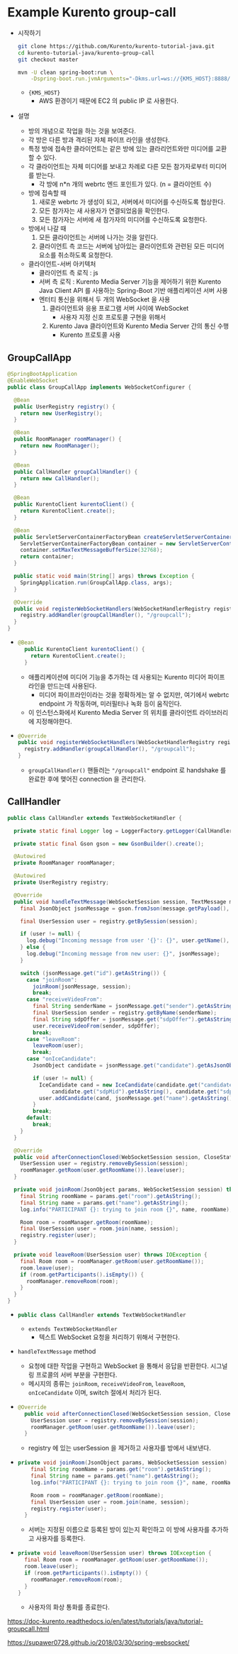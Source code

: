 # Example Kurento group-call



- 시작하기

  ```bash
  git clone https://github.com/Kurento/kurento-tutorial-java.git
  cd kurento-tutorial-java/kurento-group-call
  git checkout master
  
  mvn -U clean spring-boot:run \
      -Dspring-boot.run.jvmArguments="-Dkms.url=ws://{KMS_HOST}:8888/kurento"
  ```

  - `{KMS_HOST}`
    - AWS 환경이기 때문에 EC2 의 public IP 로 사용한다.

- 설명
  - 방의 개념으로 작업을 하는 것을 보여준다.
  - 각 방은 다른 방과 격리된 자체 파이프 라인을 생성한다.
  - 특정 방에 접속한 클라이언트는 같은 방에 있는 클라리언트와만 미디어를 교환할 수 있다.
  - 각 클라이언트는 자체 미디어를 보내고 차례로 다른 모든 참가자로부터 미디어를 받는다.
    - 각 방에 n*n 개의 webrtc 엔드 포인트가 있다. (n = 클라이언트 수)
  - 방에 접속할 때
    1. 새로운 webrtc 가 생성이 되고, 서버에서 미디어를 수신하도록 협상한다.
    2. 모든 참가자는 새 사용자가 연결되었음을 확인한다.
    3. 모든 참가자는 서버에 새 참가자의 미디어를 수신하도록 요청한다.
  - 방에서 나갈 때
    1. 모든 클라이언트는 서버에 나가는 것을 알린다.
    2. 클라이언트 측 코드는 서버에 남아있는 클라이언트와 관련된 모든 미디어 요소를 취소하도록 요청한다.
  - 클라이언트-서버 아키텍처
    - 클라이언트 측 로직 : js
    - 서버 측 로직 : Kurento Media Server 기능을 제어하기 위한 Kurento Java Client API 를 사용하는 Spring-Boot 기반 애플리케이션 서버 사용
    - 엔터티 통신을 위해서 두 개의 WebSocket 을 사용
      1. 클라이언트와 응용 프로그램 서버 사이에 WebSocket
         - 사용자 지정 신호 프로토콜 구현을 위해서
      2. Kurento Java 클라이언트와 Kurento Media Server 간의 통신 수행
         - Kurento 프로토콜 사용



## GroupCallApp



```java
@SpringBootApplication
@EnableWebSocket
public class GroupCallApp implements WebSocketConfigurer {

  @Bean
  public UserRegistry registry() {
    return new UserRegistry();
  }

  @Bean
  public RoomManager roomManager() {
    return new RoomManager();
  }

  @Bean
  public CallHandler groupCallHandler() {
    return new CallHandler();
  }

  @Bean
  public KurentoClient kurentoClient() {
    return KurentoClient.create();
  }

  @Bean
  public ServletServerContainerFactoryBean createServletServerContainerFactoryBean() {
    ServletServerContainerFactoryBean container = new ServletServerContainerFactoryBean();
    container.setMaxTextMessageBufferSize(32768);
    return container;
  }

  public static void main(String[] args) throws Exception {
    SpringApplication.run(GroupCallApp.class, args);
  }

  @Override
  public void registerWebSocketHandlers(WebSocketHandlerRegistry registry) {
    registry.addHandler(groupCallHandler(), "/groupcall");
  }
}

```

- ```java
  @Bean
    public KurentoClient kurentoClient() {
      return KurentoClient.create();
    }
  ```

  - 애플리케이션에 미디어 기능을 추가하는 데 사용되는 Kurento 미디어 파이프라인을 만드는데 사용된다.
    - 미디어 파이프라인이라는 것을 정확하게는 알 수 없지만, 여기에서 webrtc endpoint 가 작동하며, 미러필터나 녹화 등이 움직인다.
  - 이 인스턴스화에서 Kurento Media Server 의 위치를 클라이언트 라이브러리에 지정해야한다.

- ```java
  @Override
  public void registerWebSocketHandlers(WebSocketHandlerRegistry registry) {
    registry.addHandler(groupCallHandler(), "/groupcall");
  }
  ```

  - `groupCallHandler()` 핸들러는 `"/groupcall"` endpoint 로 handshake 를 완료한 후에 맺어진 connection 을 관리한다.



## CallHandler

```java
public class CallHandler extends TextWebSocketHandler {

  private static final Logger log = LoggerFactory.getLogger(CallHandler.class);

  private static final Gson gson = new GsonBuilder().create();

  @Autowired
  private RoomManager roomManager;

  @Autowired
  private UserRegistry registry;

  @Override
  public void handleTextMessage(WebSocketSession session, TextMessage message) throws Exception {
    final JsonObject jsonMessage = gson.fromJson(message.getPayload(), JsonObject.class);

    final UserSession user = registry.getBySession(session);

    if (user != null) {
      log.debug("Incoming message from user '{}': {}", user.getName(), jsonMessage);
    } else {
      log.debug("Incoming message from new user: {}", jsonMessage);
    }

    switch (jsonMessage.get("id").getAsString()) {
      case "joinRoom":
        joinRoom(jsonMessage, session);
        break;
      case "receiveVideoFrom":
        final String senderName = jsonMessage.get("sender").getAsString();
        final UserSession sender = registry.getByName(senderName);
        final String sdpOffer = jsonMessage.get("sdpOffer").getAsString();
        user.receiveVideoFrom(sender, sdpOffer);
        break;
      case "leaveRoom":
        leaveRoom(user);
        break;
      case "onIceCandidate":
        JsonObject candidate = jsonMessage.get("candidate").getAsJsonObject();

        if (user != null) {
          IceCandidate cand = new IceCandidate(candidate.get("candidate").getAsString(),
              candidate.get("sdpMid").getAsString(), candidate.get("sdpMLineIndex").getAsInt());
          user.addCandidate(cand, jsonMessage.get("name").getAsString());
        }
        break;
      default:
        break;
    }
  }

  @Override
  public void afterConnectionClosed(WebSocketSession session, CloseStatus status) throws Exception {
    UserSession user = registry.removeBySession(session);
    roomManager.getRoom(user.getRoomName()).leave(user);
  }

  private void joinRoom(JsonObject params, WebSocketSession session) throws IOException {
    final String roomName = params.get("room").getAsString();
    final String name = params.get("name").getAsString();
    log.info("PARTICIPANT {}: trying to join room {}", name, roomName);

    Room room = roomManager.getRoom(roomName);
    final UserSession user = room.join(name, session);
    registry.register(user);
  }

  private void leaveRoom(UserSession user) throws IOException {
    final Room room = roomManager.getRoom(user.getRoomName());
    room.leave(user);
    if (room.getParticipants().isEmpty()) {
      roomManager.removeRoom(room);
    }
  }
}

```

- ```java
  public class CallHandler extends TextWebSocketHandler
  ```

  - `extends TextWebSocketHandler`
    - 텍스트 WebSocket 요청을 처리하기 위해서 구현한다.

- `handleTextMessage` method

  - 요청에 대한 작업을 구현하고 WebSocket 을 통해서 응답을 반환한다.
    시그널링 프로콜의 서버 부분을 구현한다.
  - 메시지의 종류는 `joinRoom`, `receiveVideoFrom`, `leaveRoom`, `onIceCandidate` 이며, switch 절에서 처리가 된다.

- ```java
  @Override
    public void afterConnectionClosed(WebSocketSession session, CloseStatus status) throws Exception {
      UserSession user = registry.removeBySession(session);
      roomManager.getRoom(user.getRoomName()).leave(user);
    }
  ```

  - registry 에 있는 userSession 을 제거하고 사용자를 방에서 내보낸다.

- ```java
  private void joinRoom(JsonObject params, WebSocketSession session) throws IOException {
      final String roomName = params.get("room").getAsString();
      final String name = params.get("name").getAsString();
      log.info("PARTICIPANT {}: trying to join room {}", name, roomName);
  
      Room room = roomManager.getRoom(roomName);
      final UserSession user = room.join(name, session);
      registry.register(user);
    }
  ```

  - 서버는 지정된 이름으로 등록된 방이 있는지 확인하고 이 방에 사용자를 추가하고 사용자를 등록한다.

- ```java
  private void leaveRoom(UserSession user) throws IOException {
    final Room room = roomManager.getRoom(user.getRoomName());
    room.leave(user);
    if (room.getParticipants().isEmpty()) {
      roomManager.removeRoom(room);
    }
  }
  ```

  - 사용자의 화상 통화를 종료한다.





https://doc-kurento.readthedocs.io/en/latest/tutorials/java/tutorial-groupcall.html

https://supawer0728.github.io/2018/03/30/spring-websocket/